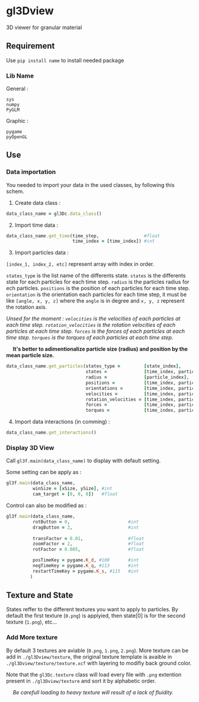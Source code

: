 # gl3Dview
3D viewer for granular material

## Requirement

Use ```pip install name``` to install needed package

### Lib Name

General :

```
sys
numpy
PyGLM
```

Graphic :

```
pygame
pyOpenGL
```

## Use

### Data importation
You needed to import your data in the used classes, by following this schem. 


1. Create data class :

  ```ruby
  data_class_name = gl3Dc.data_class()
  ```

2. Import time data :
  ```ruby
  data_class_name.get_time(time_step,                 #float
                           time_index = [time_index]) #int
  ```
   
3. Import particles data :

`[index_1, index_2, etc]` represent array with index in order.

`states_type` is the list name of the differents state.
`states` is the differents state for each particles for each time step.
`radius` is the particles radius for ech particles.
`positions` is the position of each particles for each time step.
`orientation` is the orientation each particles for each time step, it must be like `[angle, x, y, z]` where the `angle` is in degree and `x, y, z` represent the rotation axis.

*Unsed for the moment :
`velocities` is the velocities of each particles at each time step.
`rotation_velocities` is the rotation velocities of each particles at each time step.
`forces` is the forces of each particles at each time step.
`torques` is the torques of each particles at each time step.*

  
&emsp; **It's better to adimentionalize particle size (radius) and position by the mean particle size.**
   
  ```ruby
  data_class_name.get_particles(states_type =         [state_index],                                        #str
                                states =              [time_index, particle_index, state_index],            #bool
                                radius =              [particle_index],                                     #float
                                positions =           [time_index, particle_index, coord_index],            #float
                                orientations =        [time_index, particle_index, angle:axis_coord_index], #float
                                velocities =          [time_index, particle_index, coord_index],            #float
                                rotation_velocities = [time_index, particle_index, coord_index],            #float
                                forces =              [time_index, particle_index, coord_index],            #float
                                torques =             [time_index, particle_index, coord_index])            #float
  ```

4. Import data interactions (in comming) :

  ```ruby
  data_class_name.get_interactions()
  ```

### Display 3D View

Call ```gl3f.main(data_class_name)``` to display with default setting.

Some setting can be apply as :
```ruby
gl3f.main(data_class_name,
          winSize = [xSize, ySize], #int
          cam_target = [0, 0, 0])   #float
```

Control can also be modified as :
```ruby
gl3f.main(data_class_name,
          rotButton = 0,                      #int
          dragButton = 2,                     #int
         
          transFactor = 0.01,                 #float
          zoomFactor = 2,                     #float
          rotFactor = 0.005,                  #float

          posTimeKey = pygame.K_d, #100       #int
          negTimeKey = pygame.K_q, #113       #int
          restartTimeKey = pygame.K_s, #115   #int
         )
```
## Texture and State

States reffer to the different textures you want to apply to particles. By default the first texture (`0.png`) is applyied, then state[0] is for the second texture (`1.png`), etc... 

### Add More texture

By default 3 textures are aviable (`0.png`, `1.png`, `2.png`). More texture can be add in ```./gl3Dview/texture```, the original texture template is avaible in ```./gl3Dview/texture/texture.xcf``` with layering to modifiy back ground color.

Note that the ```gl3Dc.texture``` class will load every file with ```.png``` extention present in ```./gl3Dview/texture``` and sort it by alphabetic order.

&emsp; *Be carefull loading to heavy texture will result of a lack of fluidity.*



